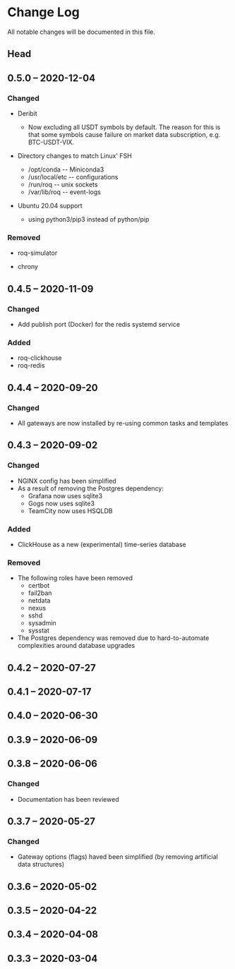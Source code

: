 # Change Log

All notable changes will be documented in this file.

## Head

## 0.5.0 &ndash; 2020-12-04

### Changed

* Deribit

  * Now excluding all USDT symbols by default.
    The reason for this is that some symbols cause failure on
    market data subscription, e.g. BTC-USDT-VIX.

* Directory changes to match Linux' FSH

  * /opt/conda -- Miniconda3
  * /usr/local/etc -- configurations
  * /run/roq -- unix sockets
  * /var/lib/roq -- event-logs

* Ubuntu 20.04 support

  * using python3/pip3 instead of python/pip

### Removed

* roq-simulator

* chrony

## 0.4.5 &ndash; 2020-11-09

### Changed

* Add publish port (Docker) for the redis systemd service

### Added

* roq-clickhouse
* roq-redis

## 0.4.4 &ndash; 2020-09-20

### Changed

* All gateways are now installed by re-using common tasks and templates

## 0.4.3 &ndash; 2020-09-02

### Changed

* NGINX config has been simplified
* As a result of removing the Postgres dependency:
  * Grafana now uses sqlite3
  * Gogs now uses sqlite3
  * TeamCity now uses HSQLDB

### Added

* ClickHouse as a new (experimental) time-series database

### Removed

* The following roles have been removed
  * certbot
  * fail2ban
  * netdata
  * nexus
  * sshd
  * sysadmin
  * sysstat
* The Postgres dependency was removed due to hard-to-automate complexities
  around database upgrades

## 0.4.2 &ndash; 2020-07-27

## 0.4.1 &ndash; 2020-07-17

## 0.4.0 &ndash; 2020-06-30

## 0.3.9 &ndash; 2020-06-09

## 0.3.8 &ndash; 2020-06-06

### Changed

* Documentation has been reviewed

## 0.3.7 &ndash; 2020-05-27

### Changed

* Gateway options (flags) haved been simplified (by removing artificial data structures)

## 0.3.6 &ndash; 2020-05-02

## 0.3.5 &ndash; 2020-04-22

## 0.3.4 &ndash; 2020-04-08

## 0.3.3 &ndash; 2020-03-04
